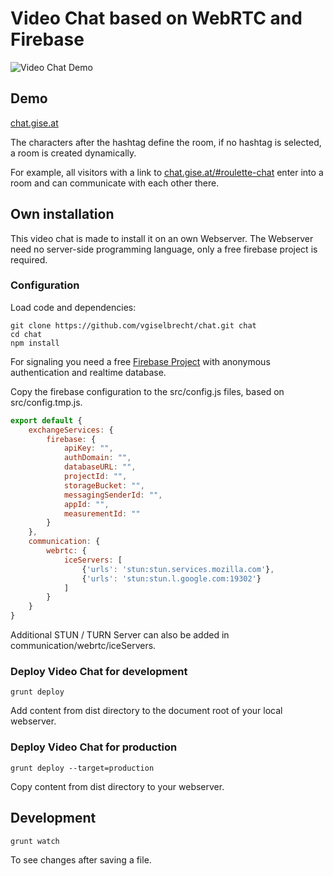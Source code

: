 # Video Chat based on WebRTC and Firebase

![Video Chat Demo](https://www.gise.at/images/VideoChat.PNG)

## Demo

[chat.gise.at](https://chat.gise.at)

The characters after the hashtag define the room, if no hashtag is selected, a room is created dynamically.

For example, all visitors with a link to [chat.gise.at/#roulette-chat](https://chat.gise.at#roulette-chat) enter into a room and can communicate with each other there.

## Own installation

This video chat is made to install it on an own Webserver.
The Webserver need no server-side programming language, only a free firebase project is required.

### Configuration
Load code and dependencies:
```
git clone https://github.com/vgiselbrecht/chat.git chat
cd chat
npm install
```

For signaling you need a free [Firebase Project](https://console.firebase.google.com/u/0/) with anonymous authentication and realtime database.

Copy the firebase configuration to the src/config.js files, based on src/config.tmp.js.
```javascript
export default {
    exchangeServices: { 
        firebase: {
            apiKey: "",
            authDomain: "",
            databaseURL: "",
            projectId: "",
            storageBucket: "",
            messagingSenderId: "",
            appId: "",
            measurementId: ""
        }
    },
    communication: {
        webrtc: {
            iceServers: [
                {'urls': 'stun:stun.services.mozilla.com'}, 
                {'urls': 'stun:stun.l.google.com:19302'}
            ]
        }
    }
}
```
Additional STUN / TURN Server can also be added in communication/webrtc/iceServers.

### Deploy Video Chat for development
```
grunt deploy
```
Add content from dist directory to the document root of your local webserver.

### Deploy Video Chat for production
```
grunt deploy --target=production
```
Copy content from dist directory to your webserver.

## Development
```
grunt watch
```
To see changes after saving a file.
